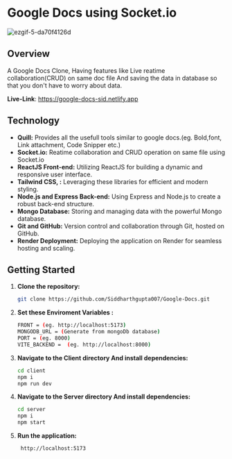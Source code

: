 # Google Docs using Socket.io

![ezgif-5-da70f4126d](https://github.com/Siddharthgupta007/Google-Docs/assets/118587047/432fc8b7-2a7e-47e1-8bd7-7f1d1825d1f6)


## Overview

A Google Docs Clone, Having features like Live reatime collaboration(CRUD) on same doc file And saving the data in database so that you don't have to worry about data.

 **Live-Link**: https://google-docs-sid.netlify.app
   

## Technology

- **Quill:** Provides all the usefull tools similar to google docs.(eg. Bold,font, Link attachment, Code Snipper etc.)
- **Socket.io:** Reatime collaboration and CRUD operation on same file using Socket.io
- **ReactJS Front-end:** Utilizing ReactJS for building a dynamic and responsive user interface.
- **Tailwind CSS, :** Leveraging these libraries for efficient and modern styling.
- **Node.js and Express Back-end:** Using Express and Node.js to create a robust back-end structure.
- **Mongo Database:** Storing and managing data with the powerful Mongo database.
- **Git and GitHub:** Version control and collaboration through Git, hosted on GitHub.
- **Render Deployment:** Deploying the application on Render for seamless hosting and scaling.


## Getting Started

1. **Clone the repository:**
   ```bash
   git clone https://github.com/Siddharthgupta007/Google-Docs.git

2. **Set these Enviroment Variables :**
    ```bash
    FRONT = (eg. http://localhost:5173)
    MONGODB_URL = (Generate from mongoDb database)
    PORT = (eg. 8000)
    VITE_BACKEND =  (eg. http://localhost:8000)


2. **Navigate to the Client directory And install dependencies:**
   ```bash
   cd client
   npm i
   npm run dev

3. **Navigate to the Server directory And install dependencies:**
   ```bash
   cd server
   npm i
   npm start


5. **Run the application:**
   ```bash
    http://localhost:5173
